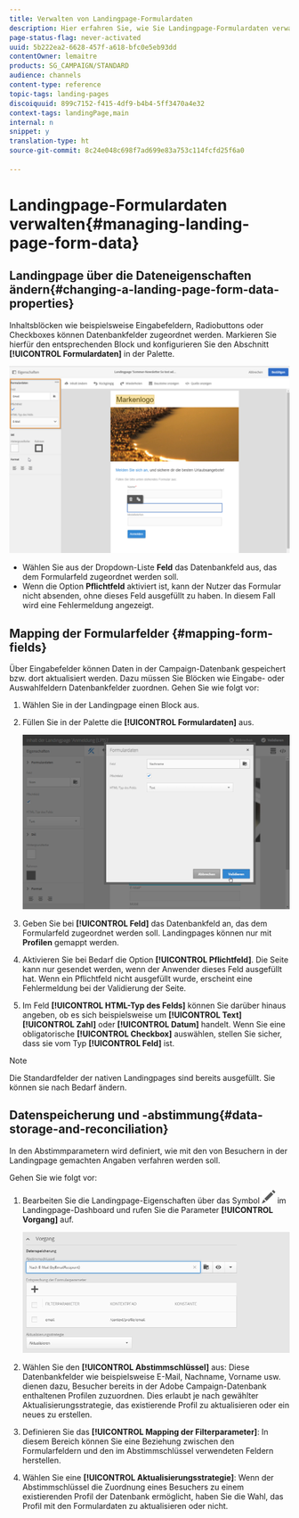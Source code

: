 ```yaml
---
title: Verwalten von Landingpage-Formulardaten
description: Hier erfahren Sie, wie Sie Landingpage-Formulardaten verwalten.
page-status-flag: never-activated
uuid: 5b222ea2-6628-457f-a618-bfc0e5eb93dd
contentOwner: lemaitre
products: SG_CAMPAIGN/STANDARD
audience: channels
content-type: reference
topic-tags: landing-pages
discoiquuid: 899c7152-f415-4df9-b4b4-5ff3470a4e32
context-tags: landingPage,main
internal: n
snippet: y
translation-type: ht
source-git-commit: 8c24e048c698f7ad699e83a753c114fcfd25f6a0

---
```



# Landingpage-Formulardaten verwalten{#managing-landing-page-form-data}

## Landingpage über die Dateneigenschaften ändern{#changing-a-landing-page-form-data-properties}

Inhaltsblöcken wie beispielsweise Eingabefeldern, Radiobuttons oder Checkboxes können Datenbankfelder zugeordnet werden. Markieren Sie hierfür den entsprechenden Block und konfigurieren Sie den Abschnitt **[!UICONTROL Formulardaten]** in der Palette.

![](assets/delivery_content_9.png)

* Wählen Sie aus der Dropdown-Liste **Feld** das Datenbankfeld aus, das dem Formularfeld zugeordnet werden soll.
* Wenn die Option **Pflichtfeld** aktiviert ist, kann der Nutzer das Formular nicht absenden, ohne dieses Feld ausgefüllt zu haben. In diesem Fall wird eine Fehlermeldung angezeigt.

## Mapping der Formularfelder   {#mapping-form-fields}

Über Eingabefelder können Daten in der Campaign-Datenbank gespeichert bzw. dort aktualisiert werden. Dazu müssen Sie Blöcken wie Eingabe- oder Auswahlfeldern Datenbankfelder zuordnen. Gehen Sie wie folgt vor:

1. Wählen Sie in der Landingpage einen Block aus.
1. Füllen Sie in der Palette die **[!UICONTROL Formulardaten]** aus.

   ![](assets/editing_lp_content_4.png)

1. Geben Sie bei **[!UICONTROL Feld]** das Datenbankfeld an, das dem Formularfeld zugeordnet werden soll. Landingpages können nur mit **Profilen** gemappt werden.

1. Aktivieren Sie bei Bedarf die Option **[!UICONTROL Pflichtfeld]**. Die Seite kann nur gesendet werden, wenn der Anwender dieses Feld ausgefüllt hat. Wenn ein Pflichtfeld nicht ausgefüllt wurde, erscheint eine Fehlermeldung bei der Validierung der Seite.

1. Im Feld **[!UICONTROL HTML-Typ des Felds]** können Sie darüber hinaus angeben, ob es sich beispielsweise um **[!UICONTROL Text]** **[!UICONTROL Zahl]** oder **[!UICONTROL Datum]** handelt.
Wenn Sie eine obligatorische **[!UICONTROL Checkbox]** auswählen, stellen Sie sicher, dass sie vom Typ **[!UICONTROL Feld]** ist.

>[!NOTE]
>
>Die Standardfelder der nativen Landingpages sind bereits ausgefüllt. Sie können sie nach Bedarf ändern.

## Datenspeicherung und -abstimmung{#data-storage-and-reconciliation}

In den Abstimmparametern wird definiert, wie mit den von Besuchern in der Landingpage gemachten Angaben verfahren werden soll.

Gehen Sie wie folgt vor:

1. Bearbeiten Sie die Landingpage-Eigenschaften über das Symbol ![](assets/edit_darkgrey-24px.png) im Landingpage-Dashboard und rufen Sie die Parameter **[!UICONTROL Vorgang]** auf.

   ![](assets/lp_parameters_4.png)

1. Wählen Sie den **[!UICONTROL Abstimmschlüssel]** aus: Diese Datenbankfelder wie beispielsweise E-Mail, Nachname, Vorname usw. dienen dazu, Besucher bereits in der Adobe Campaign-Datenbank enthaltenen Profilen zuzuordnen. Dies erlaubt je nach gewählter Aktualisierungsstrategie, das existierende Profil zu aktualisieren oder ein neues zu erstellen.
1. Definieren Sie das **[!UICONTROL Mapping der Filterparameter]**: In diesem Bereich können Sie eine Beziehung zwischen den Formularfeldern und den im Abstimmschlüssel verwendeten Feldern herstellen.
1. Wählen Sie eine **[!UICONTROL Aktualisierungsstrategie]**: Wenn der Abstimmschlüssel die Zuordnung eines Besuchers zu einem existierenden Profil der Datenbank ermöglicht, haben Sie die Wahl, das Profil mit den Formulardaten zu aktualisieren oder nicht.
